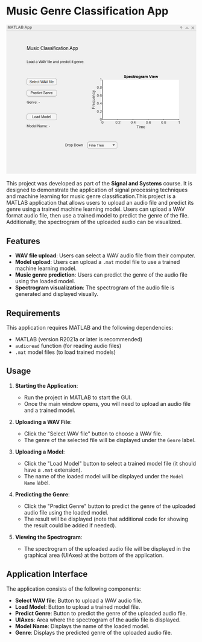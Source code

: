 # Music Genre Classification App
![Picture of App](https://github.com/gzmanbrc/Signal-Systems-Music-Classification-Project/blob/main/MatlabApp.png?raw=true)

This project was developed as part of the **Signal and Systems** course. It is designed to demonstrate the application of signal processing techniques and machine learning for music genre classification.This project is a MATLAB application that allows users to upload an audio file and predict its genre using a trained machine learning model. Users can upload a WAV format audio file, then use a trained model to predict the genre of the file. Additionally, the spectrogram of the uploaded audio can be visualized.

## Features
- **WAV file upload**: Users can select a WAV audio file from their computer.
- **Model upload**: Users can upload a `.mat` model file to use a trained machine learning model.
- **Music genre prediction**: Users can predict the genre of the audio file using the loaded model.
- **Spectrogram visualization**: The spectrogram of the audio file is generated and displayed visually.

## Requirements
This application requires MATLAB and the following dependencies:
- MATLAB (version R2021a or later is recommended)
- `audioread` function (for reading audio files)
- `.mat` model files (to load trained models)

## Usage
1. **Starting the Application**:
   - Run the project in MATLAB to start the GUI.
   - Once the main window opens, you will need to upload an audio file and a trained model.

2. **Uploading a WAV File**:
   - Click the "Select WAV file" button to choose a WAV file.
   - The genre of the selected file will be displayed under the `Genre` label.

3. **Uploading a Model**:
   - Click the "Load Model" button to select a trained model file (it should have a `.mat` extension).
   - The name of the loaded model will be displayed under the `Model Name` label.

4. **Predicting the Genre**:
   - Click the "Predict Genre" button to predict the genre of the uploaded audio file using the loaded model.
   - The result will be displayed (note that additional code for showing the result could be added if needed).

5. **Viewing the Spectrogram**:
   - The spectrogram of the uploaded audio file will be displayed in the graphical area (UIAxes) at the bottom of the application.

## Application Interface
The application consists of the following components:
- **Select WAV file**: Button to upload a WAV audio file.
- **Load Model**: Button to upload a trained model file.
- **Predict Genre**: Button to predict the genre of the uploaded audio file.
- **UIAxes**: Area where the spectrogram of the audio file is displayed.
- **Model Name**: Displays the name of the loaded model.
- **Genre**: Displays the predicted genre of the uploaded audio file.
